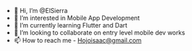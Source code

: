 - 👋 Hi, I’m @ElSierra
- 👀 I’m interested in Mobile App Development 
- 🌱 I’m currently learning Flutter and Dart
- 💞️ I’m looking to collaborate on entry level mobile dev works
- 📫 How to reach me - Hojoisaac@gmail.com

<!---
ElSierra/ElSierra is a ✨ special ✨ repository because its `README.md` (this file) appears on your GitHub profile.
You can click the Preview link to take a look at your changes.
--->
